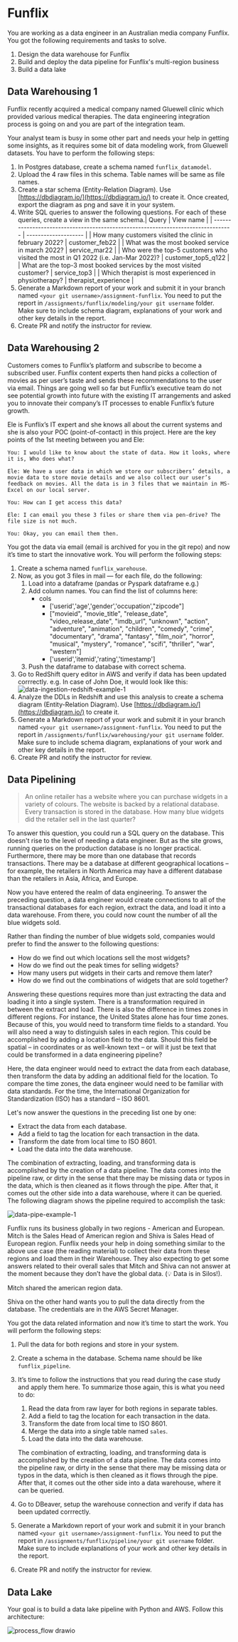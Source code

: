 # Funflix

You are working as a data engineer in an Australian media company Funflix. You got the following requirements and tasks to solve.

1. Design the data warehouse for Funflix
2. Build and deploy the data pipeline for Funflix's multi-region business
3. Build a data lake

## Data Warehousing 1

Funflix recently acquired a medical company named Gluewell clinic which provided various medical therapies. The data engineering integration process is going on and you are part of the integration team.

Your analyst team is busy in some other part and needs your help in getting some insights, as it requires some bit of data modeling work, from Gluewell datasets. You have to perform the following steps:

1. In Postgres database, create a schema named `funflix_datamodel`.
2. Upload the 4 raw files in this schema. Table names will be same as file names.
3. Create a star schema (Entity-Relation Diagram). Use [https://dbdiagram.io/](https://dbdiagram.io/) to create it. Once created, export the diagram as png and save it in your system.
4. Write SQL queries to answer the following questions. For each of these queries, create a view in the same schema.| Query                                                                             | View name            |
   | --------------------------------------------------------------------------------- | -------------------- |
   | How many customers visited the clinic in february 2022?                           | customer_feb22       |
   | What was the most booked service in march 2022?                                   | service_mar22        |
   | Who were the top-5 customers who visited the most in Q1 2022 (i.e. Jan-Mar 2022)? | customer_top5_q122   |
   | What are the top-3 most booked services by the most visited customer?             | service_top3         |
   | Which therapist is most experienced in physiotherapy?                             | therapist_experience |
5. Generate a Markdown report of your work and submit it in your branch named `<your git username>/assignment-funflix`. You need to put the report in `/assignments/funflix/modeling/your git username` folder. Make sure to include schema diagram, explanations of your work and other key details in the report.
6. Create PR and notify the instructor for review.

## Data Warehousing 2

Customers comes to Funflix’s platform and subscribe to become a subscribed user. Funflix content experts then hand picks a collection of movies as per user’s taste and sends these recommendations to the user via email. Things are going well so far but Funflix’s executive team do not see potential growth into future with the existing IT arrangements and asked you to innovate their company’s IT processes to enable Funflix’s future growth.

Ele is Funflix’s IT expert and she knows all about the current systems and she is also your POC (point-of-contact) in this project. Here are the key points of the 1st meeting between you and Ele:

```
You: I would like to know about the state of data. How it looks, where it is, Who does what?

Ele: We have a user data in which we store our subscribers’ details, a movie data to store movie details and we also collect our user’s feedback on movies. All the data is in 3 files that we maintain in MS-Excel on our local server.

You: How can I get access this data?

Ele: I can email you these 3 files or share them via pen-drive? The file size is not much.

You: Okay, you can email them then.
```

You got the data via email (email is archived for you in the git repo) and now it’s time to start the innovative work. You will perform the following steps:

1. Create a schema named `funflix_warehouse`.
2. Now, as you got 3 files in mail — for each file, do the following:
   1. Load into a dataframe (pandas or Pyspark dataframe e.g.)
   2. Add column names. You can find the list of columns here:
      - cols
        - ['userid','age','gender','occupation',"zipcode"]
        - ["movieid", "movie_title", "release_date", "video_release_date", "imdb_url", "unknown", "action", "adventure", "animation", "children", "comedy", "crime", "documentary", "drama", "fantasy", "film_noir", "horror", "musical", "mystery", "romance", "scifi", "thriller", "war", "western"]
        - ['userid','itemid','rating','timestamp']
   3. Push the dataframe to database with correct schema.
3. Go to RedShift query editor in AWS and verify if data has been updated corrrectly. e.g. In case of John Doe, it would look like this:
   ![data-ingestion-redshift-example-1](https://user-images.githubusercontent.com/62965911/215305042-35cd1b73-d793-42fe-a97e-44182ddf88ca.png)
4. Analyze the DDLs in Redshift and use this analysis to create a schema diagram (Entity-Relation Diagram). Use [https://dbdiagram.io/](https://dbdiagram.io/) to create it.
5. Generate a Markdown report of your work and submit it in your branch named `<your git username>/assignment-funflix`. You need to put the report in `/assignments/funflix/warehousing/your git username` folder. Make sure to include schema diagram, explanations of your work and other key details in the report.
6. Create PR and notify the instructor for review.

## Data Pipelining

> An online retailer has a website where you can purchase widgets in a variety of colours. The website is backed by a relational database. Every transaction is stored in the database. How many blue widgets did the retailer sell in the last quarter?

To answer this question, you could run a SQL query on the database. This doesn't rise to the level of needing a data engineer. But as the site grows, running queries on the production database is no longer practical. Furthermore, there may be more than one database that records transactions. There may be a database at different geographical locations – for example, the retailers in North America may have a different database than the retailers in Asia, Africa, and Europe.

Now you have entered the realm of data engineering. To answer the preceding question, a data engineer would create connections to all of the transactional databases for each region, extract the data, and load it into a data warehouse. From there, you could now count the number of all the blue widgets sold.

Rather than finding the number of blue widgets sold, companies would prefer to find the answer to the following questions:

- How do we find out which locations sell the most widgets?
- How do we find out the peak times for selling widgets?
- How many users put widgets in their carts and remove them later?
- How do we find out the combinations of widgets that are sold together?

Answering these questions requires more than just extracting the data and loading it into a single system. There is a transformation required in between the extract and load. There is also the difference in times zones in different regions. For instance, the United States alone has four time zones. Because of this, you would need to transform time fields to a standard. You will also need a way to distinguish sales in each region. This could be accomplished by adding a location field to the data. Should this field be spatial – in coordinates or as well-known text – or will it just be text that could be transformed in a data engineering pipeline?

Here, the data engineer would need to extract the data from each database, then transform the data by adding an additional field for the location. To compare the time zones, the data engineer would need to be familiar with data standards. For the time, the International Organization for Standardization (ISO) has a standard – ISO 8601.

Let's now answer the questions in the preceding list one by one:

- Extract the data from each database.
- Add a field to tag the location for each transaction in the data.
- Transform the date from local time to ISO 8601.
- Load the data into the data warehouse.

The combination of extracting, loading, and transforming data is accomplished by the creation of a data pipeline. The data comes into the pipeline raw, or dirty in the sense that there may be missing data or typos in the data, which is then cleaned as it flows through the pipe. After that, it comes out the other side into a data warehouse, where it can be queried. The following diagram shows the pipeline required to accomplish the task:

![data-pipe-example-1](https://user-images.githubusercontent.com/62965911/215305336-d033411c-ddf3-4ecd-a04f-fb1fc7f5ede1.png)

Funflix runs its business globally in two regions - American and European. Mitch is the Sales Head of American region and Shiva is Sales Head of European region. Funflix needs your help in doing something similar to the above use case (the reading material) to collect their data from these regions and load them in their Warehouse. They also expecting to get some answers related to their overall sales that Mitch and Shiva can not answer at the moment because they don’t have the global data. (💡 Data is in Silos!).

Mitch shared the american region data.

Shiva on the other hand wants you to pull the data directly from the database. The credentials are in the AWS Secret Manager.

You got the data related information and now it’s time to start the work. You will perform the following steps:

1. Pull the data for both regions and store in your system.
2. Create a schema in the database. Schema name should be like `funflix_pipeline`.
3. It’s time to follow the instructions that you read during the case study and apply them here. To summarize those again, this is what you need to do:

   1. Read the data from raw layer for both regions in separate tables.
   2. Add a field to tag the location for each transaction in the data.
   3. Transform the date from local time to ISO 8601.
   4. Merge the data into a single table named `sales`.
   5. Load the data into the data warehouse.

   The combination of extracting, loading, and transforming data is accomplished by the creation of a data pipeline. The data comes into the pipeline raw, or dirty in the sense that there may be missing data or typos in the data, which is then cleaned as it flows through the pipe. After that, it comes out the other side into a data warehouse, where it can be queried.
4. Go to DBeaver, setup the warehouse connection and verify if data has been updated corrrectly.
5. Generate a Markdown report of your work and submit it in your branch named `<your git username>/assignment-funflix`. You need to put the report in `/assignments/funflix/pipeline/your git username` folder. Make sure to include explanations of your work and other key details in the report.
6. Create PR and notify the instructor for review.

## Data Lake

Your goal is to build a data lake pipeline with Python and AWS. Follow this architecture:

![process_flow drawio](https://user-images.githubusercontent.com/62965911/215305348-4381282a-5770-4dbf-9d0d-36c719fadb38.svg)
